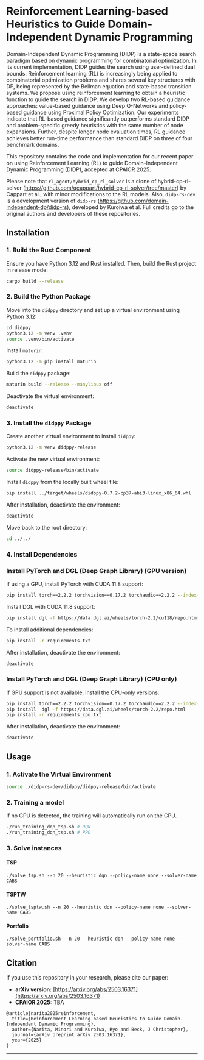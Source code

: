# Reinforcement Learning-based Heuristics to Guide Domain-Independent Dynamic Programming

Domain-Independent Dynamic Programming (DIDP) is a state-space search paradigm based on dynamic programming for combinatorial optimization. In its current implementation, DIDP guides the search using user-defined dual bounds. Reinforcement learning (RL) is increasingly being applied to combinatorial optimization problems and shares several key structures with DP, being represented by the Bellman equation and state-based transition systems. We propose using reinforcement learning to obtain a heuristic function to guide the search in DIDP. We develop two RL-based guidance approaches: value-based guidance using Deep Q-Networks and policy-based guidance using Proximal Policy Optimization. Our experiments indicate that RL-based guidance significantly outperforms standard DIDP and problem-specific greedy heuristics with the same number of node expansions. Further, despite longer node evaluation times, RL guidance achieves better run-time performance than standard DIDP on three of four benchmark domains.

This repository contains the code and implementation for our recent paper on using Reinforcement Learning (RL) to guide Domain-Independent Dynamic Programming (DIDP), accepted at CPAIOR 2025. 

Please note that `rl_agent/hybrid_cp_rl_solver` is a clone of hybrid-cp-rl-solver (https://github.com/qcappart/hybrid-cp-rl-solver/tree/master) by Cappart et al., with minor modifications to the RL models. Also, `didp-rs-dev` is a development version of `didp-rs` (https://github.com/domain-independent-dp/didp-rs), developed by Kuroiwa et al. Full credits go to the original authors and developers of these repositories.

## Installation

### 1. Build the Rust Component
Ensure you have Python 3.12 and Rust installed. Then, build the Rust project in release mode:

```sh
cargo build --release
```

### 2. Build the Python Package
Move into the `didppy` directory and set up a virtual environment using Python 3.12:

```sh
cd didppy
python3.12 -m venv .venv
source .venv/bin/activate
```

Install `maturin`:

```sh
python3.12 -m pip install maturin
```

Build the `didppy` package:

```sh
maturin build --release --manylinux off
```

Deactivate the virtual environment:

```sh
deactivate
```

### 3. Install the `didppy` Package
Create another virtual environment to install `didppy`:

```sh
python3.12 -m venv didppy-release
```

Activate the new virtual environment:

```sh
source didppy-release/bin/activate
```

Install `didppy` from the locally built wheel file:

```sh
pip install ../target/wheels/didppy-0.7.2-cp37-abi3-linux_x86_64.whl
```

After installation, deactivate the environment:

```sh
deactivate
```

Move back to the root directory:

```sh
cd ../../
```

### 4. Install Dependencies
### Install PyTorch and DGL (Deep Graph Library) (GPU version)
If using a GPU, install PyTorch with CUDA 11.8 support:

```sh
pip install torch==2.2.2 torchvision==0.17.2 torchaudio==2.2.2 --index-url https://download.pytorch.org/whl/cu118
```

Install DGL with CUDA 11.8 support:

```sh
pip install dgl -f https://data.dgl.ai/wheels/torch-2.2/cu118/repo.html
```

To install additional dependencies:

```sh
pip install -r requirements.txt
```

After installation, deactivate the environment:

```sh
deactivate
```


### Install PyTorch and DGL (Deep Graph Library) (CPU only)
If GPU support is not available, install the CPU-only versions:

```sh
pip install torch==2.2.2 torchvision==0.17.2 torchaudio==2.2.2 --index-url https://download.pytorch.org/whl/cpu
pip install  dgl -f https://data.dgl.ai/wheels/torch-2.2/repo.html
pip install -r requirements_cpu.txt
```

After installation, deactivate the environment:

```sh
deactivate
```


## Usage

### 1. Activate the Virtual Environment

```sh
source ./didp-rs-dev/didppy/didppy-release/bin/activate
```

### 2. Training a model

If no GPU is detected, the training will automatically run on the CPU.

```sh
./run_training_dqn_tsp.sh # DQN
./run_training_dqn_tsp.sh # PPO
```

### 3. Solve instances

#### TSP
```
./solve_tsp.sh --n 20 --heuristic dqn --policy-name none --solver-name CABS
```


#### TSPTW
```
./solve_tsptw.sh --n 20 --heuristic dqn --policy-name none --solver-name CABS
```

#### Portfolio
```
./solve_portfolio.sh --n 20 --heuristic dqn --policy-name none --solver-name CABS
```

## Citation
If you use this repository in your research, please cite our paper:

- **arXiv version:** [https://arxiv.org/abs/2503.16371](https://arxiv.org/abs/2503.16371)
- **CPAIOR 2025:** TBA

```
@article{narita2025reinforcement,
  title={Reinforcement Learning-based Heuristics to Guide Domain-Independent Dynamic Programming},
  author={Narita, Minori and Kuroiwa, Ryo and Beck, J Christopher},
  journal={arXiv preprint arXiv:2503.16371},
  year={2025}
}
```

---

